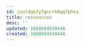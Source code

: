 ```yaml
---
id: ivul4gk3y7gncrk8qg7phey
title: ressources
desc: ''
updated: 1688884930448
created: 1688884930448
---
```

